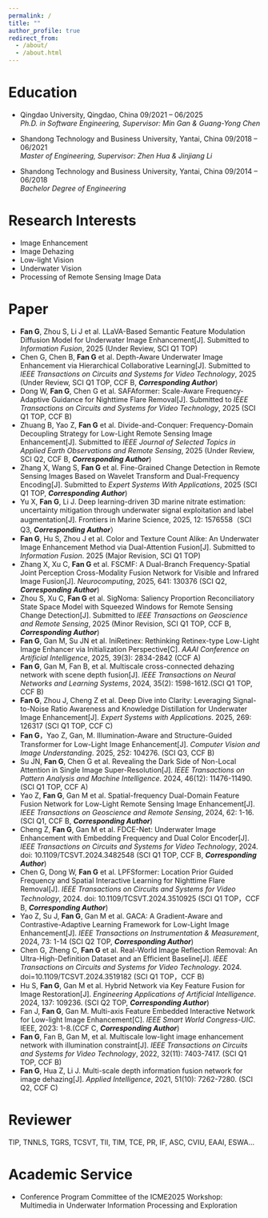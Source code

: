```yaml
---
permalink: /
title: ""
author_profile: true
redirect_from: 
  - /about/
  - /about.html
---
```

# Education
- Qingdao University, Qingdao, China 09/2021 – 06/2025  
  *Ph.D. in Software Engineering, Supervisor: Min Gan & Guang-Yong Chen*
  

- Shandong Technology and Business University, Yantai, China 09/2018 – 06/2021  
  *Master of Engineering, Supervisor: Zhen Hua & Jinjiang Li*
  
- Shandong Technology and Business University, Yantai, China 09/2014 – 06/2018  
  *Bachelor Degree of Engineering*
  
# Research Interests
- Image Enhancement
- Image Dehazing
- Low-light Vision
- Underwater Vision
- Processing of Remote Sensing Image Data

# Paper
* **Fan G**, Zhou S, Li J et al. LLaVA-Based Semantic Feature Modulation Diffusion Model for Underwater Image Enhancement[J]. Submitted to *Information Fusion*, 2025 (Under Review, SCI Q1 TOP)
*	Chen G, Chen B, **Fan G** et al. Depth-Aware Underwater Image Enhancement via Hierarchical Collaborative Learning[J]. Submitted to *IEEE Transactions on Circuits and Systems for Video Technology*, 2025 (Under Review, SCI Q1 TOP, CCF B, ***Corresponding Author***)
*	Dong W, **Fan G**, Chen G et al. SAFAformer: Scale-Aware Frequency-Adaptive Guidance for Nighttime Flare Removal[J]. Submitted to *IEEE Transactions on Circuits and Systems for Video Technology*, 2025 (SCI Q1 TOP, CCF B)
*	Zhuang B, Yao Z, **Fan G** et al. Divide-and-Conquer: Frequency-Domain Decoupling Strategy for Low-Light Remote Sensing Image Enhancement[J]. Submitted to *IEEE Journal of Selected Topics in Applied Earth Observations and Remote Sensing*, 2025 (Under Review, SCI Q2, CCF B, ***Corresponding Author***)
*	Zhang X, Wang S, **Fan G** et al. Fine-Grained Change Detection in Remote Sensing Images Based on Wavelet Transform and Dual-Frequency Encoding[J]. Submitted to *Expert Systems With Applications*, 2025 (SCI Q1 TOP, ***Corresponding Author***)
*	Yu X, **Fan G**, Li J. Deep learning-driven 3D marine nitrate estimation: uncertainty mitigation through underwater signal exploitation and label augmentation[J]. Frontiers in Marine Science, 2025, 12: 1576558（SCI Q3, ***Corresponding Author***）
* **Fan G**, Hu S, Zhou J et al. Color and Texture Count Alike: An Underwater Image Enhancement Method via Dual-Attention Fusion[J]. Submitted to *Information Fusion*. 2025 (Major Revision, SCI Q1 TOP)
*	Zhang X, Xu C, **Fan G** et al. FSCMF: A Dual-Branch Frequency-Spatial Joint Perception Cross-Modality Fusion Network for Visible and Infrared Image Fusion[J]. *Neurocomputing*, 2025, 641: 130376 (SCI Q2, ***Corresponding Author***)
*	Zhou S, Xu C, **Fan G** et al. SigNoma: Saliency Proportion Reconciliatory State Space Model with Squeezed Windows for Remote Sensing Change Detection[J]. Submitted to *IEEE Transactions on Geoscience and Remote Sensing*, 2025 (Minor Revision, SCI Q1 TOP, CCF B, ***Corresponding Author***)
*	**Fan G**, Gan M, Su JN et al. IniRetinex: Rethinking Retinex-type Low-Light Image Enhancer via Initialization Perspective[C]. *AAAI Conference on Artificial Intelligence*, 2025, 39(3): 2834-2842 (CCF A)
*	**Fan G**, Gan M, Fan B, et al. Multiscale cross-connected dehazing network with scene depth fusion[J]. *IEEE Transactions on Neural Networks and Learning Systems*, 2024, 35(2): 1598-1612.(SCI Q1 TOP, CCF B)
*	**Fan G**, Zhou J, Cheng Z et al. Deep Dive into Clarity: Leveraging Signal-to-Noise Ratio Awareness and Knowledge Distillation for Underwater Image Enhancement[J]. *Expert Systems with Applications*. 2025, 269: 126317  (SCI Q1 TOP, CCF C)
*	**Fan G**，Yao Z, Gan, M. Illumination-Aware and Structure-Guided Transformer for Low-Light Image Enhancement[J]. *Computer Vision and Image Understanding*. 2025, 252: 104276. (SCI Q3, CCF B)
* Su JN, **Fan G**, Chen G et al. Revealing the Dark Side of Non-Local Attention in Single Image Super-Resolution[J]. *IEEE Transactions on Pattern Analysis and Machine Intelligence*. 2024, 46(12): 11476-11490.  (SCI Q1 TOP, CCF A)
*	Yao Z, **Fan G**, Gan M et al. Spatial-frequency Dual-Domain Feature Fusion Network for Low-Light Remote Sensing Image Enhancement[J]. *IEEE Transactions on Geoscience and Remote Sensing*, 2024, 62: 1-16. (SCI Q1, CCF B, ***Corresponding Author***)
*	Cheng Z, **Fan G**, Gan M et al. FDCE-Net: Underwater Image Enhancement with Embedding Frequency and Dual Color Encoder[J]. *IEEE Transactions on Circuits and Systems for Video Technology*, 2024. doi: 10.1109/TCSVT.2024.3482548 (SCI Q1 TOP, CCF B, ***Corresponding Author***)
*	Chen G, Dong W, **Fan G** et al. LPFSformer: Location Prior Guided Frequency and Spatial Interactive Learning for Nighttime Flare Removal[J]. *IEEE Transactions on Circuits and Systems for Video Technology*, 2024. doi: 10.1109/TCSVT.2024.3510925 (SCI Q1 TOP，CCF B, ***Corresponding Author***)
*	Yao Z, Su J, **Fan G**, Gan M et al. GACA: A Gradient-Aware and Contrastive-Adaptive Learning Framework for Low-Light Image Enhancement[J]. *IEEE Transactions on Instrumentation & Measurement*, 2024, 73: 1-14 (SCI Q2 TOP, ***Corresponding Author***)
* Chen G, Zheng C, **Fan G** et al. Real-World Image Reflection Removal: An Ultra-High-Definition Dataset and an Efficient Baseline[J]. *IEEE Transactions on Circuits and Systems for Video Technology*. 2024. doi=10.1109/TCSVT.2024.3519182 (SCI Q1 TOP，CCF B)
*	Hu S, **Fan G**, Gan M et al. Hybrid Network via Key Feature Fusion for Image Restoration[J]. *Engineering Applications of Artificial Intelligence*. 2024, 137: 109236. (SCI Q2 TOP, ***Corresponding Author***)
* Fan J, **Fan G**, Gan M. Multi-axis Feature Embedded Interactive Network for Low-light Image Enhancement[C]. *IEEE Smart World Congress-UIC*. IEEE, 2023: 1-8.(CCF C, ***Corresponding Author***)
*	**Fan G**, Fan B, Gan M, et al. Multiscale low-light image enhancement network with illumination constraint[J]. *IEEE Transactions on Circuits and Systems for Video Technology*, 2022, 32(11): 7403-7417. (SCI Q1 TOP, CCF B)
*	**Fan G**, Hua Z, Li J. Multi-scale depth information fusion network for image dehazing[J]. *Applied Intelligence*, 2021, 51(10): 7262-7280. (SCI Q2, CCF C)
  
# Reviewer
TIP, TNNLS, TGRS, TCSVT, TII, TIM, TCE, PR, IF, ASC, CVIU, EAAI, ESWA...

# Academic Service
- Conference Program Committee of the ICME2025 Workshop: Multimedia in Underwater Information Processing and Exploration

